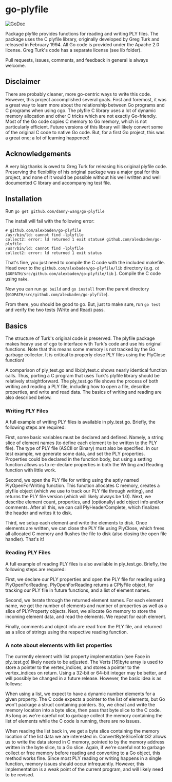 # go-plyfile

[![GoDoc](https://godoc.org/github.com/alexbaden/go-plyfile?status.svg)](https://godoc.org/github.com/alexbaden/go-plyfile)

Package plyfile provides functions for reading and writing PLY files. The package uses the C plyfile library, originally developed by Greg Turk and released in February 1994. All Go code is provided under the Apache 2.0 license. Greg Turk's code has a separate license (see lib folder).

Pull requests, issues, comments, and feedback in general is always welcome.

## Disclaimer

There are probably cleaner, more go-centric ways to write this code. However, this project accomplished several goals. First and foremost, it was a great way to learn more about the relationship between Go programs and C programs when using cgo. The plyfile C library uses a lot of dynamic memory allocation and other C tricks which are not exactly Go-friendly. Most of the Go code copies C memory to Go memory, which is not particularly efficient. Future versions of this library will likely convert some of the original C code to native Go code. But, for a first Go project, this was a great one; a lot of learning happened!

## Acknowledgements

A very big thanks is owed to Greg Turk for releasing his original plyfile code. Preserving the flexibility of his original package was a major goal for this project, and none of it would be possible without his well written and well documented C library and accompanying test file.

## Installation

Run `go get github.com/danny-wang/go-plyfile`

The install will fail with the following error:
```
# github.com/alexbaden/go-plyfile
/usr/bin/ld: cannot find -lplyfile
collect2: error: ld returned 1 exit status# github.com/alexbaden/go-plyfile
/usr/bin/ld: cannot find -lplyfile
collect2: error: ld returned 1 exit status
```

That's fine, you just need to compile the C code with the included makefile. Head over to the `github.com/alexbaden/go-plyfile/lib` directory (e.g. `cd $GOPATH/src/github.com/alexbaden/go-plyfile/lib` ). Compile the C code using `make`.

Now you can run `go build` and `go install` from the parent directory (`$GOPATH/src/github.com/alexbaden/go-plyfile`).

From there, you should be good to go. But, just to make sure, run `go test` and verify the two tests (Write and Read) pass.

## Basics

The structure of Turk's original code is preserved. The plyfile package makes heavy use of cgo to interface with Turk's code and use his original functions. Note that this means some memory is not tracked by the Go garbage collector. It is critical to properly close PLY files using the PlyClose function!

A comparison of ply_test.go and lib/plytest.c shows nearly identical function calls. Thus, porting a C program that uses Turk's plyfile library should be relatively straightforward. The ply_test.go file shows the process of both writing and reading a PLY file, including how to open a file, describe properties, and write and read data. The basics of writing and reading are also described below.

### Writing PLY Files

A full example of writing PLY files is available in ply_test.go. Briefly, the following steps are required:

First, some basic variables must be declared and defined. Namely, a string slice of element names (to define each element to be written to the PLY file). The type of PLY file (ASCII or Binary) must also be specified. In our test example, we generate some data, and set the PLY properties. Properties could be declared in the function body, but using a setting function allows us to re-declare properties in both the Writing and Reading function with little work.

Second, we open the PLY file for writing using the aptly named PlyOpenForWriting function. This function allocates C memory, creates a plyfile object (which we use to track our PLY file through writing), and returns the PLY file version (which will likely always be 1.0). Next, we describe element count, properties, and (optionally) add object info and/or comments. After all this, we can call PlyHeaderComplete, which finalizes the header and writes it to disk.

Third, we setup each element and write the elements to disk. Once elements are written, we can close the PLY file using PlyClose, which frees all allocated C memory and flushes the file to disk (also closing the open file handler). That's it!

### Reading PLY Files

A full example of reading PLY files is also available in ply_test.go. Briefly, the following steps are required:

First, we declare our PLY properties and open the PLY file for reading using PlyOpenForReading. PlyOpenForReading returns a CPlyFile object, for tracking our PLY file in future functions, and a list of element names.

Second, we iterate through the returned element names. For each element name, we get the number of elements and number of properties as well as a slice of PLYProperty objects. Next, we allocate Go memory to store the incoming element data, and read the elements. We repeat for each element.

Finally, comments and object info are read from the PLY file, and returned as a slice of strings using the respective reading function.

### A note about elements with list properties

The currently element with list property implementation (see Face in ply_test.go) likely needs to be adjusted. The Verts [16]byte array is used to store a pointer to the vertex_indices, and stores a pointer to the vertex_indices on return. Using a 32-bit or 64-bit integer may be better, and will possibly be changed in a future release. However, the basic idea is as follows:

When using a list, we expect to have a dynamic number elements for a given property. The C code expects a pointer to the list of elements, but Go won't package a struct containing pointers. So, we cheat and write the memory location into a byte slice, then pass that byte slice to the C code. As long as we're careful not to garbage collect the memory containing the list of elements while the C code is running, there are no issues.

When reading the list back in, we get a byte slice containing the memory location of the list data we are interested in. ConvertByteSliceToInt32 allows us to write the data stored in C memory, pointed to by the memory address written in the byte slice, to a Go slice. Again, if we're careful not to garbage collect or free memory before reading and converting to a Go object, this method works fine. Since most PLY reading or writing happens in a single function, memory issues should occur infrequently. However, this implementation is a weak point of the current program, and will likely need to be revised.
